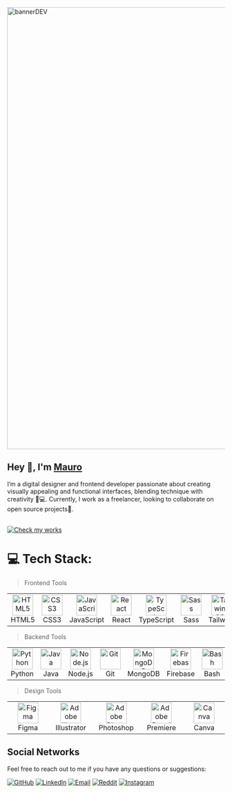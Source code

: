 <img width="1024" alt="bannerDEV" src="https://github.com/user-attachments/assets/c887dbcd-766b-4e53-98cd-81002dbff139">

<h2>Hey 👋, I'm <a href="https://www.linkedin.com/in/mauro-pepa-dev/">Mauro</a></h2>
I’m a digital designer and frontend developer passionate about creating visually appealing and functional interfaces, blending technique with creativity 🎨💻. Currently, I work as a freelancer, looking to collaborate on open source projects🌟.<br><br>


[![Check my works][CheckWorks-badge]][CheckWorks-url]

[CheckWorks-badge]: https://img.shields.io/badge/Check%20my%20works-FF5722?style=for-the-badge&logo=github&logoColor=white
[CheckWorks-url]: https://pepaxd.github.io/MyDevPortfoli/

# 💻 Tech Stack:
> Frontend Tools
<table style="border-collapse: collapse; width: 100%; table-layout: fixed;">
  <tr>
    <td align="center" width="96" style="border: none;">
      <a href="#tech-html5">
        <img src="https://cdn.jsdelivr.net/gh/devicons/devicon/icons/html5/html5-original.svg" width="48" height="48" alt="HTML5" />
      </a>
      <br>HTML5
    </td>
    <td align="center" width="96" style="border: none;">
      <a href="#tech-css3">
        <img src="https://cdn.jsdelivr.net/gh/devicons/devicon/icons/css3/css3-original.svg" width="48" height="48" alt="CSS3" />
      </a>
      <br>CSS3
    </td>
    <td align="center" width="96" style="border: none;">
      <a href="#tech-js">
        <img src="https://cdn.jsdelivr.net/gh/devicons/devicon/icons/javascript/javascript-original.svg" width="48" height="48" alt="JavaScript" />
      </a>
      <br>JavaScript
    </td>
    <td align="center" width="96" style="border: none;">
      <a href="#tech-react">
        <img src="https://cdn.jsdelivr.net/gh/devicons/devicon/icons/react/react-original.svg" width="48" height="48" alt="React" />
      </a>
      <br>React
    </td>
    <td align="center" width="96" style="border: none;">
      <a href="#tech-typescript">
        <img src="https://cdn.jsdelivr.net/gh/devicons/devicon/icons/typescript/typescript-original.svg" width="48" height="48" alt="TypeScript" />
      </a>
      <br>TypeScript
    </td>
    <td align="center" width="96" style="border: none;">
      <a href="#tech-sass">
        <img src="https://cdn.jsdelivr.net/gh/devicons/devicon/icons/sass/sass-original.svg" width="48" height="48" alt="Sass" />
      </a>
      <br>Sass
    </td>
    <td align="center" width="96" style="border: none;">
      <a href="#tech-tailwind">
        <img src="https://upload.wikimedia.org/wikipedia/commons/d/d5/Tailwind_CSS_Logo.svg" width="48" height="48" alt="Tailwind CSS" />
      </a>
      <br>Tailwind
    </td>
    <td align="center" width="96" style="border: none;">
      <a href="#tech-bootstrap">
        <img src="https://cdn.jsdelivr.net/gh/devicons/devicon/icons/bootstrap/bootstrap-original.svg" width="48" height="48" alt="Bootstrap" />
      </a>
      <br>Bootstrap
    </td>
    <td align="center" width="96" style="border: none;">
      <a href="#tech-wordpress">
        <img src="https://cdn.jsdelivr.net/gh/devicons/devicon/icons/wordpress/wordpress-original.svg" width="48" height="48" alt="WordPress" />
      </a>
      <br>WordPress
    </td>
   <td align="center" width="96" style="border: none;">
  <a href="#tech-vite">
    <img src="https://vitejs.dev/logo.svg" width="48" height="48" alt="Vite" />
  </a>
  <br>Vite
</td>

  </tr>
</table>

> Backend Tools
<table style="border-collapse: collapse; width: 100%; table-layout: fixed;">
  <tr>
    <td align="center" width="96" style="border: none;">
      <a href="#tech-python">
        <img src="https://cdn.jsdelivr.net/gh/devicons/devicon/icons/python/python-original.svg" width="48" height="48" alt="Python" />
      </a>
      <br>Python
    </td>
    <td align="center" width="96" style="border: none;">
      <a href="#tech-java">
        <img src="https://cdn.jsdelivr.net/gh/devicons/devicon/icons/java/java-original.svg" width="48" height="48" alt="Java" />
      </a>
      <br>Java
    </td>
    <td align="center" width="96" style="border: none;">
      <a href="#tech-nodejs">
        <img src="https://cdn.jsdelivr.net/gh/devicons/devicon/icons/nodejs/nodejs-original.svg" width="48" height="48" alt="Node.js" />
      </a>
      <br>Node.js
    </td>
    <td align="center" width="96" style="border: none;">
      <a href="#tech-git">
        <img src="https://cdn.jsdelivr.net/gh/devicons/devicon/icons/git/git-original.svg" width="48" height="48" alt="Git" />
      </a>
      <br>Git
    </td>
    <td align="center" width="96" style="border: none;">
      <a href="#tech-mongodb">
        <img src="https://cdn.jsdelivr.net/gh/devicons/devicon/icons/mongodb/mongodb-original.svg" width="48" height="48" alt="MongoDB" />
      </a>
      <br>MongoDB
    </td>
    <td align="center" width="96" style="border: none;">
      <a href="#tech-firebase">
        <img src="https://cdn.jsdelivr.net/gh/devicons/devicon/icons/firebase/firebase-plain.svg" width="48" height="48" alt="Firebase" />
      </a>
      <br>Firebase
    </td>
    <td align="center" width="96" style="border: none;">
      <a href="#tech-bash">
        <img src="https://cdn.jsdelivr.net/gh/devicons/devicon/icons/bash/bash-original.svg" width="48" height="48" alt="Bash" />
      </a>
      <br>Bash
    </td>
  </tr>
</table>

> Design Tools
<table style="border-collapse: collapse; width: 100%; table-layout: fixed;">
  <tr>
    <td align="center" width="96" style="border: none;">
      <a href="#tech-figma">
        <img src="https://cdn.jsdelivr.net/gh/devicons/devicon/icons/figma/figma-original.svg" width="48" height="48" alt="Figma" />
      </a>
      <br>Figma
    </td>
    <td align="center" width="96" style="border: none;">
      <a href="#tech-adobe-illustrator">
        <img src="https://cdn.jsdelivr.net/gh/devicons/devicon/icons/illustrator/illustrator-plain.svg" width="48" height="48" alt="Adobe Illustrator" />
      </a>
      <br>Illustrator
    </td>
    <td align="center" width="96" style="border: none;">
      <a href="#tech-adobe-photoshop">
        <img src="https://cdn.jsdelivr.net/gh/devicons/devicon/icons/photoshop/photoshop-original.svg" width="48" height="48" alt="Adobe Photoshop" />
      </a>
      <br>Photoshop
    </td>
    <td align="center" width="96" style="border: none;">
      <a href="#tech-adobe-premiere">
        <img src="https://cdn.jsdelivr.net/gh/devicons/devicon/icons/premierepro/premierepro-original.svg" width="48" height="48" alt="Adobe Premiere" />
      </a>
      <br>Premiere
    </td>
   <td align="center" width="96" style="border: none;">
  <a href="#tech-canva">
    <img src="https://cdn.worldvectorlogo.com/logos/canva-1.svg" width="48" height="48" alt="Canva" />
  </a>
  <br>Canva
</td>
   
  </tr>
</table>

## Social Networks
Feel free to reach out to me if you have any questions or suggestions:

<div>

[![GitHub][GitHub-badge]][GitHub-url]
[![LinkedIn][LinkedIn-badge]][LinkedIn-url]
[![Email][Email-badge]][Email-url]
[![Reddit][Reddit-badge]][Reddit-url]
[![Instagram][Instagram-badge]][Instagram-url]

</div>

[GitHub-badge]: https://img.shields.io/badge/GitHub-000000?style=for-the-badge&logo=github&logoColor=white
[GitHub-url]: https://github.com/pepaxd
[LinkedIn-badge]: https://img.shields.io/badge/LinkedIn-0A66C2?style=for-the-badge&logo=linkedin&logoColor=white
[LinkedIn-url]: https://www.linkedin.com/in/mauro-pepa-dev/
[Email-badge]: https://img.shields.io/badge/Email-6A0D91?style=for-the-badge&logo=gmail&logoColor=white
[Email-url]: mailto:mauropepa1997oficial@gmail.com
[Reddit-badge]: https://img.shields.io/badge/Reddit-FF4500?style=for-the-badge&logo=reddit&logoColor=white
[Reddit-url]: https://www.reddit.com/user/PEPAXD640/
[Instagram-badge]: https://img.shields.io/badge/Instagram-E4405F?style=for-the-badge&logo=instagram&logoColor=white
[Instagram-url]: https://www.instagram.com/mauropepa97/
